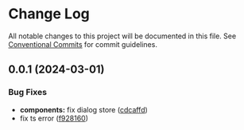 # Change Log

All notable changes to this project will be documented in this file. See [Conventional Commits](https://conventionalcommits.org) for commit guidelines.

## 0.0.1 (2024-03-01)

### Bug Fixes

- **components:** fix dialog store ([cdcaffd](https://github.com/inula-ui/inula-ui/commit/cdcaffdd51112b845b8cf8a3e57bb0326e2c8efa))
- fix ts error ([f928160](https://github.com/inula-ui/inula-ui/commit/f92816053176b715727adf8c800a8172ad1eff93))
